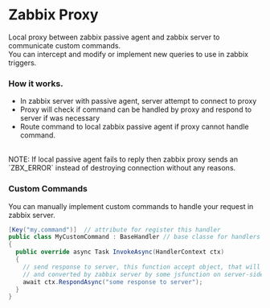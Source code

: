 # Zabbix Proxy
Local proxy between zabbix passive agent and zabbix server to communicate custom commands.<br/>
You can intercept and modify or implement new queries to use in zabbix triggers.

### How it works.
- In zabbix server with passive agent, server attempt to connect to proxy
- Proxy will check if command can be handled by proxy and respond to server if was necessary
- Route command to local zabbix passive agent if proxy cannot handle command.

<br>
NOTE: If local passive agent fails to reply then zabbix proxy sends an `ZBX_ERROR` instead of destroying connection without any reasons.

### Custom Commands
You can manually implement custom commands to handle your request in zabbix server.

```cs
[Key("my.command")]  // attribute for register this handler
public class MyCustomCommand : BaseHandler // base classe for handlers
{
  public override async Task InvokeAsync(HandlerContext ctx)
  {
    // send response to server, this function accept object, that will be serialized as string
    // and converted by zabbix server by some jsfunction on server-side.
    await ctx.RespondAsync("some response to server"); 
  }
}
```

